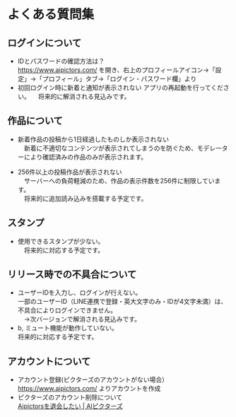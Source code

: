 # よくある質問集

## ログインについて  
- IDとパスワードの確認方法は？  
 https://www.aipictors.com/ を開き、右上のプロフィールアイコン→「設定」→「プロフィール」タブ→「ログイン - パスワード欄」より
- 初回ログイン時に新着と通知が表示されない
  アプリの再起動を行ってください。
　将来的に解消される見込みです。

## 作品について  
- 新着作品の投稿から1日経過したものしか表示されない  
　新着に不適切なコンテンツが表示されてしまうのを防ぐため、モデレーターにより確認済みの作品のみが表示されます。

- 256件以上の投稿作品が表示されない  
　サーバーへの負荷軽減のため、作品の表示件数を256件に制限しています。  
　将来的に追加読み込みを搭載する予定です。  

## スタンプ  
- 使用できるスタンプが少ない。  
　将来的に対応する予定です。  

## リリース時での不具合について  
 - ユーザーIDを入力し、ログインが行えない。  
  一部のユーザーID（LINE連携で登録・英大文字のみ・IDが4文字未満）は、不具合によりログインできません。  
  　→次バージョンで解消される見込みです。
- b, ミュート機能が動作していない。  
  将来的に対応する予定です。

## アカウントについて  
 - アカウント登録(ピクターズのアカウントがない場合）  
  https://www.aipictors.com/ よりアカウントを作成  
 - ピクターズのアカウント削除について  
  [Aipictorsを退会したい | AIピクターズ](https://www.aipictors.com/help/withdrawal/)  
　   
